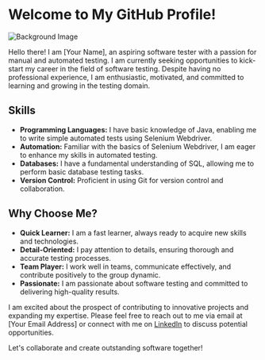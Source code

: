 # Welcome to My GitHub Profile!

![Background Image](https://gist.github.com/brettlangdon/85942af486eb79118467/raw/2a7409cd3c26a90b2e82bdc40dc7db18b92b3517/06b3FMA.jpg)

Hello there! I am [Your Name], an aspiring software tester with a passion for manual and automated testing. I am currently seeking opportunities to kick-start my career in the field of software testing. Despite having no professional experience, I am enthusiastic, motivated, and committed to learning and growing in the testing domain.

## Skills

- **Programming Languages:** I have basic knowledge of Java, enabling me to write simple automated tests using Selenium Webdriver.
- **Automation:** Familiar with the basics of Selenium Webdriver, I am eager to enhance my skills in automated testing.
- **Databases:** I have a fundamental understanding of SQL, allowing me to perform basic database testing tasks.
- **Version Control:** Proficient in using Git for version control and collaboration.

## Why Choose Me?

- **Quick Learner:** I am a fast learner, always ready to acquire new skills and technologies.
- **Detail-Oriented:** I pay attention to details, ensuring thorough and accurate testing processes.
- **Team Player:** I work well in teams, communicate effectively, and contribute positively to the group dynamic.
- **Passionate:** I am passionate about software testing and committed to delivering high-quality results.

I am excited about the prospect of contributing to innovative projects and expanding my expertise. Please feel free to reach out to me via email at [Your Email Address] or connect with me on [LinkedIn](https://www.linkedin.com/in/your-profile) to discuss potential opportunities.

Let's collaborate and create outstanding software together!
